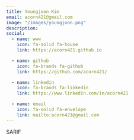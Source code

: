 ```yaml
---
title: Youngjoon Kim
email: acorn421@gmail.com
image: "/images/youngjoon.png"
description: 
social:
  - name: www
    icon: fa-solid fa-house
    link: https://acorn421.github.io

  - name: github
    icon: fa-brands fa-github
    link: https://github.com/acorn421/

  - name: linkedin
    icon: fa-brands fa-linkedin
    link: https://www.linkedin.com/in/acorn421

  - name: email
    icon: fa-solid fa-envelope
    link: mailto:acorn421@gmail.com
---
```


SARIF